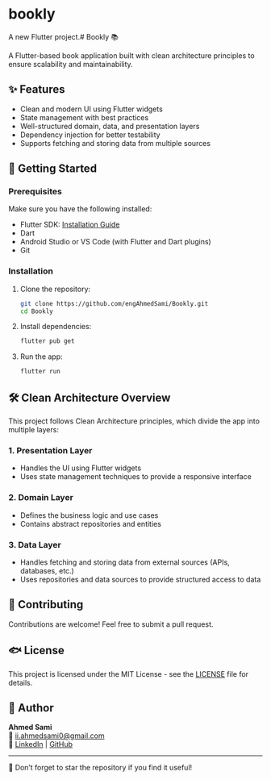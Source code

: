 # bookly

A new Flutter project.# Bookly 📚

A Flutter-based book application built with clean architecture principles to ensure scalability and maintainability.

## ✨ Features

- Clean and modern UI using Flutter widgets
- State management with best practices
- Well-structured domain, data, and presentation layers
- Dependency injection for better testability
- Supports fetching and storing data from multiple sources

## 🚀 Getting Started

### Prerequisites

Make sure you have the following installed:

- Flutter SDK: [Installation Guide](https://flutter.dev/docs/get-started/install)
- Dart
- Android Studio or VS Code (with Flutter and Dart plugins)
- Git

### Installation

1. Clone the repository:
   ```sh
   git clone https://github.com/engAhmedSami/Bookly.git
   cd Bookly
   ```

2. Install dependencies:
   ```sh
   flutter pub get
   ```

3. Run the app:
   ```sh
   flutter run
   ```

## 🛠️ Clean Architecture Overview

This project follows Clean Architecture principles, which divide the app into multiple layers:

### **1. Presentation Layer**
- Handles the UI using Flutter widgets
- Uses state management techniques to provide a responsive interface

### **2. Domain Layer**
- Defines the business logic and use cases
- Contains abstract repositories and entities

### **3. Data Layer**
- Handles fetching and storing data from external sources (APIs, databases, etc.)
- Uses repositories and data sources to provide structured access to data


## 🤝 Contributing

Contributions are welcome! Feel free to submit a pull request.

## 🐟 License

This project is licensed under the MIT License - see the [LICENSE](LICENSE) file for details.

## 👤 Author

**Ahmed Sami**  
📧 [ii.ahmedsami0@gmail.com](mailto:ii.ahmedsami0@gmail.com)  
🔗 [LinkedIn](http://www.linkedin.com/in/ahmedsami011) | [GitHub](https://github.com/engAhmedSami)

---

🌟 Don’t forget to star the repository if you find it useful!

